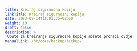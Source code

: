 ```yaml
---
title: Kreiraj sigurnosnu kopiju
linkTitle: Kreiraj sigurnosnu kopiju
date: 2023-09-14T10:01:35+02:00
weight: 10
draft: false
description: >
 Upute za kreiranje sigurnosne kopije možete pronaći ovdje
manualLink: /hr/docs/backup/backup/
---
```

<script>
  window.location.href = "/hr/docs/backup/backup/";
</script>
